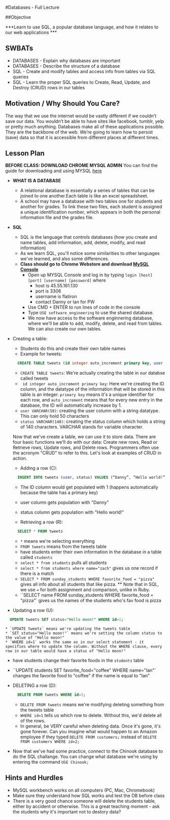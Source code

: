 #Databases - Full Lecture

##Objective

***Learn to use SQL, a popular database language, and how it relates to our web applications  ***

## SWBATs

+ DATABASES - Explain why databases are important 
+ DATABASES - Describe the structure of a database
+ SQL - Create and modify tables and access info from tables via SQL queries
+ SQL - Learn the proper SQL queries to Create, Read, Update, and Destroy (CRUD) rows in our tables

## Motivation / Why Should You Care?
The way that we use the internet would be vastly different if we couldn’t save our data. You wouldn’t be able to have sites like facebook, tumblr, yelp or pretty much anything. Databases make all of these applications possible. They are the backbone of the web. We’re going to learn how to persist (save) data so that it is accessible from different places at different times.

## Lesson Plan
**BEFORE CLASS: DOWNLOAD CHROME MYSQL ADMIN** You can find the guide for downloading and using MYSQL [here](https://github.com/learn-co-curriculum/hs-ruby2-teachers-guide-mysql-setup)

+ **WHAT IS A DATABASE**
  * A relational database is essentially a series of tables that can be joined to one another.Each table is like an excel spreadsheet.
  *  A school may have a database with two tables one for students and another for grades. To link these two files, each student is assigned a unique identification number, which appears in both the personal information file and the grades file.

+ **SQL**
	* SQL is the language that controls databases (how you create and name tables, add information, add, delete, modify, and read information)
	* As we learn SQL, you'll notice some similarities to other languages we've learned, and also some differences. 
  * **Class should go to Chrome Webstore and download [MySQL Console](https://chrome.google.com/webstore/detail/mysql-console/cakepohgdbjbenkcpkkacmohgfjhnjoh?utm_source=chrome-ntp-icon)**
    * Open up MYSQL Console and log in by typing `login [host] [port] [username] [password]` where
      * host is 45.55.161.130
      * port is 3306
      * username is flatiron
      * contact Danny or Ian for PW
    * Use CMD + ENTER to run lines of code in the console
    * Type `USE software_engineering` to use the shared database.
    * We now have access to the software enginnering database, where we'll be able to add, modify, delete, and read from tables. We can also create our own tables.

* Creating a table:
    * Students do this and create their own table names
    * Example for tweets:
  ```sql
    CREATE TABLE tweets (id integer auto_increment primary key, user VARCHAR(50), status VARCHAR(140)); 
  ```
    * `CREATE TABLE tweets`: We're actually creating the table in our databse called tweets
    * ` id integer auto_increment primary key`: Here we're creating the ID column, and the datatype of the information that will be stored in this table is an integer. `primary key` means it's a unique identifier for each row, and `auto_increment` means that for every new entry in the database, the ID will automatically increase by 1. 
    * `user VARCHAR(50)`: creating the user column with a string datatype. This can only hold 50 characters
    * `status VARCHAR(140)`: creating the status column which holds a string of 140 characters. VARCHAR stands for variable character.
  
  Now that we've create a table, we can use it to store data. There are four basic functions we'll do with our data: Create new rows, Read or Retrieve rows, Update rows, and Delete rows. Programmers often use the acronym "CRUD" to refer to this. Let's look at examples of CRUD in action. 

  * Adding a row (C):
  ```sql
    INSERT INTO tweets (user, status) VALUES (“Danny”, “Hello world!”);
  ```
    * The ID column would get populated with 1 (happens automatically because the table has a primary key)
    * user column gets population with "Danny"
    * status column gets population with "Hello world!"

  * Retrieving a row (R):
  ```sql
    SELECT * FROM tweets 
  ```
    * `*` means we're selecting everything
    * `FROM tweets` means from the tweets table
  * have students enter their own information in the database in a table called `students`
  * `select * from students` pulls all students
  * `select * from students where name="zach"` gives us one record if there is a match
  * `SELECT * FROM sunday_students WHERE favorite_food = "pizza"` gives all info about all students that like pizza.
  	** Note that in SQL, we use `=` for both assignment and comparison, unlike in Ruby. 
  * ``SELECT name FROM sunday_students WHERE favorite_food = "pizza"` gives us the names of the students who's fav food is pizza

 * Updating a row (U):
  ```sql
    UPDATE tweets SET status="Hello moon!" WHERE id=1;
  ```
    * `UPDATE tweets` means we're updating the tweets table
    * `SET status="Hello moon!"` means we're setting the column status to the value of "Hello moon!"
    * `WHERE id=1` works the same as in our select statement - it specifies where to update the column. Without the WHERE clause, every row in our table would have a status of "Hello moon!"
  * have students change their favorite foods in the  `students` table
  * ``UPDATE students SET favorite_food="coffee" WHERE name="Ian"` changes the favorite food to "coffee" if the name is equal to "Ian"

* DELETING a row (D):
  ```sql
    DELETE FROM tweets WHERE id=1;
  ```
    * `DELETE FROM tweets` means we're modifying deleting something from the tweets table
    * `WHERE id=1` tells us which row to delete. Without this, we'd delete all of the rows. 
    * In general, be VERY careful when deleting data. Once it's gone, it's gone forever. Can you imagine what would happen to an Amazon employee if they typed `DELETE FROM customers;` instead of `DELETE FROM customers WHERE id=2;`

+ Now that we've had some practice, connect to the Chinook database to do the SQL challange. You can change what database we're using by entering the command `USE Chinook;`

## Hints and Hurdles
+ MySQL workbench works on all computers (PC, Mac, Chromebook)
+ Make sure they understand how SQL works and test the DB before class
+ There is a very good chance someone will delete the students table, either by accident or otherwise. This is a great teaching moment - ask the students why it's important not to destory data? 
